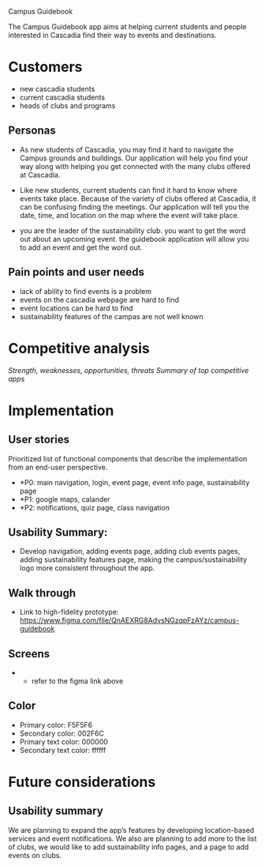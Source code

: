 Campus Guidebook

The Campus Guidebook app aims at helping current students and people
interested in Cascadia find their way to events and destinations.


# Customers
* new cascadia students
* current cascadia students
* heads of clubs and programs
## Personas
* As new students of Cascadia, you may find it hard to navigate the
Campus grounds and buildings. Our application will help you find your way along
with helping you get connected with the many clubs offered at Cascadia.

* Like new students, current students can find it hard to know where
events take place. Because of the variety of clubs offered at Cascadia, it can be
confusing finding the meetings. Our application will tell you the date, time, and
location on the map where the event will take place.

* you are the leader of the sustainability club. you want to get the word out about an upcoming event.
the guidebook application will allow you to add an event and get the word out.

## Pain points and user needs
* lack of ability to find events is a problem
* events on the cascadia webpage are hard to find
* event locations can be hard to find
* sustainability features of the campas are not well known


# Competitive analysis
*Strength, weaknesses, opportunities, threats*
*Summary of top competitive apps*

# Implementation
## User stories
Prioritized list of functional components that describe the implementation from an end-user perspective.
* *P0: main navigation, login, event page, event info page, sustainability page
* *P1: google maps, calander
* *P2: notifications, quiz page, class navigation

## Usability Summary:
* Develop navigation, adding events page, adding club events pages,
adding sustainability features page, making the campus/sustainability
logo more consistent throughout the app.


## Walk through
* Link to high-fidelity prototype: https://www.figma.com/file/QnAEXRG8AdvsNGzqpFzAYz/campus-guidebook

## Screens
* * refer to the figma link above

## Color
* Primary color: F5F5F6
* Secondary color: 002F6C
* Primary text color: 000000
* Secondary text color: ffffff

# Future considerations
## Usability summary
We are planning to expand the app’s features by developing
location-based services and event notifications. We also are planning to
add more to the list of clubs, we would like to add sustainability info pages,
and a page to add events on clubs.





